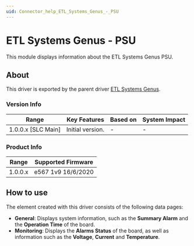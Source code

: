 ```yaml
---
uid: Connector_help_ETL_Systems_Genus_-_PSU
---
```


# ETL Systems Genus - PSU

This module displays information about the ETL Systems Genus PSU.

## About

This driver is exported by the parent driver [ETL Systems Genus](xref:Connector_help_ETL_Systems_Genus).

### Version Info

| **Range**            | **Key Features** | **Based on** | **System Impact** |
|----------------------|------------------|--------------|-------------------|
| 1.0.0.x \[SLC Main\] | Initial version. | \-           | \-                |

### Product Info

| **Range** | **Supported Firmware** |
|-----------|------------------------|
| 1.0.0.x   | e567 1v9 16/6/2020     |

## How to use

The element created with this driver consists of the following data pages:

- **General**: Displays system information, such as the **Summary Alarm** and the **Operation Time** of the board.
- **Monitoring**: Displays the **Alarms Status** of the board, as well as information such as the **Voltage**, **Current** and **Temperature**.
